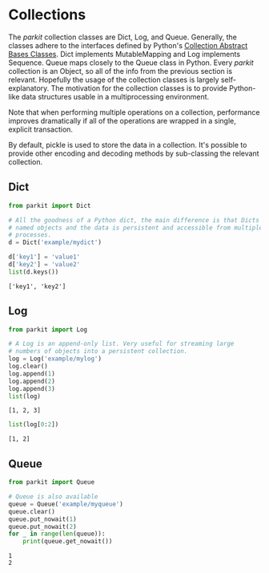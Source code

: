 # Collections
The *parkit* collection classes are Dict, Log, and Queue. Generally, the classes adhere to the interfaces defined 
by Python's [Collection Abstract Bases Classes](https://docs.python.org/3/library/collections.abc.html). Dict
implements MutableMapping and Log implements Sequence. Queue maps closely to the Queue class in Python. Every *parkit*
collection is an Object, so all of the info from the previous section is relevant. Hopefully the usage of the collection
classes is largely self-explanatory. The motivation for the collection classes is to provide Python-like data structures 
usable in a multiprocessing environment.

Note that when performing multiple operations on a collection, performance improves dramatically if all of the operations
are wrapped in a single, explicit transaction.

By default, pickle is used to store the data in a collection. It's possible to provide other encoding and decoding methods
by sub-classing the relevant collection.

## Dict


```python
from parkit import Dict
```


```python
# All the goodness of a Python dict, the main difference is that Dicts are 
# named objects and the data is persistent and accessible from multiple
# processes.
d = Dict('example/mydict')
```


```python
d['key1'] = 'value1'
d['key2'] = 'value2'
list(d.keys())
```




    ['key1', 'key2']



## Log


```python
from parkit import Log
```


```python
# A Log is an append-only list. Very useful for streaming large
# numbers of objects into a persistent collection.
log = Log('example/mylog')
log.clear()
log.append(1)
log.append(2)
log.append(3)
list(log)
```




    [1, 2, 3]




```python
list(log[0:2])
```




    [1, 2]



## Queue


```python
from parkit import Queue
```


```python
# Queue is also available
queue = Queue('example/myqueue')
queue.clear()
queue.put_nowait(1)
queue.put_nowait(2)
for _ in range(len(queue)):
    print(queue.get_nowait())
```

    1
    2
    


```python

```
